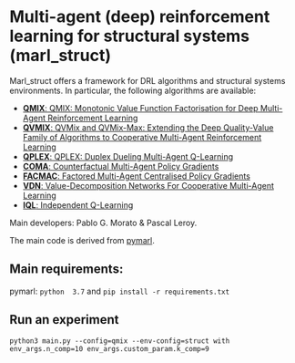 # Multi-agent (deep) reinforcement learning for structural systems (marl_struct)

Marl_struct offers a framework for DRL algorithms and structural systems environments. In particular, the following algorithms are available:
- [**QMIX**: QMIX: Monotonic Value Function Factorisation for Deep Multi-Agent Reinforcement Learning](https://arxiv.org/abs/1803.11485)
- [**QVMIX**: QVMix and QVMix-Max: Extending the Deep Quality-Value Family of Algorithms to Cooperative Multi-Agent Reinforcement Learning](https://arxiv.org/abs/2012.12062)
- [**QPLEX**: QPLEX: Duplex Dueling Multi-Agent Q-Learning](https://arxiv.org/abs/2008.01062)
- [**COMA**: Counterfactual Multi-Agent Policy Gradients](https://arxiv.org/abs/1705.08926)
- [**FACMAC**: Factored Multi-Agent Centralised Policy Gradients](https://arxiv.org/abs/2003.06709)
- [**VDN**: Value-Decomposition Networks For Cooperative Multi-Agent Learning](https://arxiv.org/abs/1706.05296) 
- [**IQL**: Independent Q-Learning](https://arxiv.org/abs/1511.08779)

Main developers: Pablo G. Morato & Pascal Leroy.

The main code is derived from [pymarl](https://github.com/oxwhirl/pymarl).

## Main requirements:
pymarl:
`python  3.7`
and
`pip install -r requirements.txt` 



## Run an experiment 

```shell
python3 main.py --config=qmix --env-config=struct with env_args.n_comp=10 env_args.custom_param.k_comp=9
```

                                                                                                                                                                                                                                                  
                                                                                                                                                                                                                                                  
                                                                                                                                                                                                                                                  
                                                                                                                                                                                                                                                  
                                                                                                                                                                                                                                                  
                                                                                                                                                                                                                                                  
